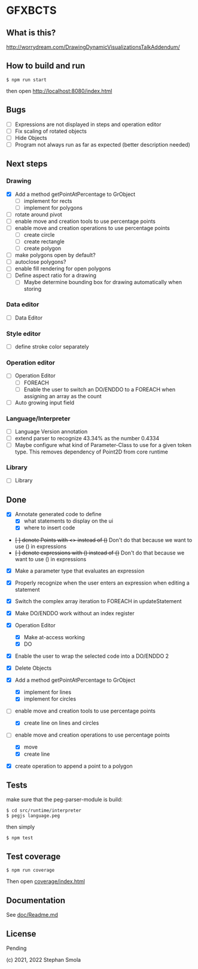 GFXBCTS
=======

## What is this?

http://worrydream.com/DrawingDynamicVisualizationsTalkAddendum/

## How to build and run

`$ npm run start`

then open [http://localhost:8080/index.html](http://localhost:8080/index.html)

## Bugs
* [ ] Expressions are not displayed in steps and operation editor
* [ ] Fix scaling of rotated objects
* [ ] Hide Objects
* [ ] Program not always run as far as expected (better description needed)

## Next steps

### Drawing
* [x] Add a method getPointAtPercentage to GrObject
  * [ ] implement for rects
  * [ ] implement for polygons
* [ ] rotate around pivot
* [ ] enable move and creation tools to use percentage points
* [ ] enable move and creation operations to use percentage points
  * [ ] create circle
  * [ ] create rectangle
  * [ ] create polygon
* [ ] make polygons open by default?
* [ ] autoclose polygons?
* [ ] enable fill rendering for open polygons
* [ ] Define aspect ratio for a drawing
  * [ ] Maybe determine bounding box for drawing automatically when storing

### Data editor
* [ ] Data Editor

### Style editor
* [ ] define stroke color separately

### Operation editor
* [ ] Operation Editor
  * [ ] FOREACH
  * [ ] Enable the user to switch an DO/ENDDO to a FOREACH when assigning an array as the count
* [ ] Auto growing input field

### Language/Interpreter
* [ ] Language Version annotation
* [ ] extend parser to recognize 43.34% as  the number 0.4334
* [ ] Maybe configure what kind of Parameter-Class to use for a given token type. This removes dependency of Point2D from core runtime

### Library
* [ ] Library



## Done
* [x] Annotate generated code to define
  * [x] what statements to display on the ui
  * [x] where to insert code
* ~~[ ] denote Points with <> instead of ()~~ Don't do that because we want to use () in expressions
* ~~[ ] denote expressions with () instead of {}~~ Don't do that because we want to use () in expressions
* [x] Make a parameter type that evaluates an expression
* [x] Properly recognize when the user enters an expression when editing a statement
* [x] Switch the complex array iteration to FOREACH in updateStatement
* [x] Make DO/ENDDO work without an index register
* [x] Operation Editor
  * [x] Make at-access working
  * [x] DO
* [x] Enable the user to wrap the selected code into a DO/ENDDO 2
* [x] Delete Objects
* [x] Add a method getPointAtPercentage to GrObject
  * [x] implement for lines
  * [x] implement for circles
* [ ] enable move and creation tools to use percentage points
  * [x] create line on lines and circles
* [ ] enable move and creation operations to use percentage points
  * [x] move
  * [x] create line
* [x] create operation to append a point to a polygon



## Tests

make sure that the peg-parser-module is build:

```
$ cd src/runtime/interpreter
$ pegjs language.peg
```


then simply

`$ npm test`

## Test coverage

`$ npm run coverage`

Then open [coverage/index.html](coverage/index.html)

## Documentation

See [doc/Readme.md](doc/Readme.md)


## License

Pending

(c) 2021, 2022 Stephan Smola
